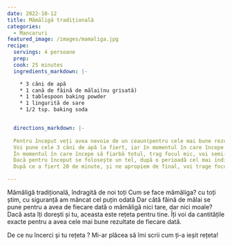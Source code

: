 ```yaml
---
date: 2022-10-12
title: Mămăligă tradițională
categories:
  - Mancaruri
featured_image: /images/mamaliga.jpg
recipe:
  servings: 4 persoane
  prep: 
  cook: 25 minutes
  ingredients_markdown: |-

    * 3 căni de apă
    * 1 cană de făină de mălai(nu grisată)
    * 1 tablespoon baking powder
    * 1 lingurită de sare
    * 1/2 tsp. baking soda


  directions_markdown: |-
  
  Pentru început veți avea nevoie de un ceaun(pentru cele mai bune rezultate) sau o oală încăpătoare, neaderentă. 
  Voi pune cele 3 căni de apă la fiert, iar în momentul în care începe să fiarbă voi pune sarea și în ploaie voi turna făina amestecând continuu cu un tel până este încorporată toată făina. 
  În momentul în care începe să fiarbă totul, trag focul mic, voi semi-acoperi cu un capac și las să fiarbă pe foc mic pentru 20-25 de minute, amestecând odată la 3-5 minute pentru a nu se prinde pe fundul oalei. 
  Dacă pentru început se folosește un tel, după o perioadă cel mai indicat este să folosiți o lingură de lemn.
  După ce a fiert 20 de minute, și ne apropiem de final, voi trage focul maxim, las să fiarbă pentru 2-3 minute, cât să facă mămăliga o crustă subțire, apoi o torn rapid pe un dog. Acest lucru face ca mămăliga să iasă mai ușor din ceaun/oală.

---
```

Mămăligă tradițională, îndragită de noi toți
Cum se face mămăliga? cu toți știm, cu siguranță am mâncat cel puțin odată
Dar câtă făină de mălai se pune pentru a avea de fiecare dată o mămăligă nici tare, dar nici moale? Dacă asta îți dorești și tu, aceasta este rețeta pentru tine. Îți voi da cantitățile exacte pentru a avea cele mai bune rezultate de fiecare dată.


De ce nu încerci și tu rețeta ? Mi-ar plăcea să îmi scrii cum ți-a ieșit rețeta!